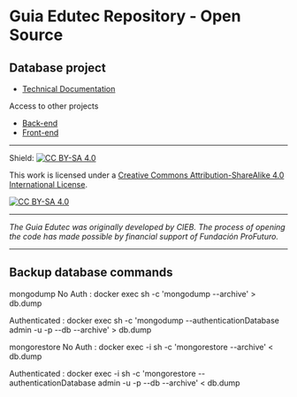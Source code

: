 
# Guia Edutec Repository - Open Source

## Database project

* [Technical Documentation](https://github.com/EL-BID/geos-database/blob/master/Documentaci%C3%B3n_T%C3%A9cnica_Guia_Edutec.pdf)

Access to other projects
* [Back-end](https://github.com/EL-BID/geos-backend)
* [Front-end](https://github.com/EL-BID/geos-frontend)


---
Shield: [![CC BY-SA 4.0][cc-by-sa-shield]][cc-by-sa]

This work is licensed under a
[Creative Commons Attribution-ShareAlike 4.0 International License][cc-by-sa].

[![CC BY-SA 4.0][cc-by-sa-image]][cc-by-sa]

[cc-by-sa]: http://creativecommons.org/licenses/by-sa/4.0/
[cc-by-sa-image]: https://licensebuttons.net/l/by-sa/4.0/88x31.png
[cc-by-sa-shield]: https://img.shields.io/badge/License-CC%20BY--SA%204.0-lightgrey.svg

---
_The Guia Edutec was originally developed by CIEB. The process of opening the code has made possible by financial support of Fundación ProFuturo._


---

## Backup database commands

mongodump
No Auth : docker exec <mongodb container> sh -c 'mongodump --archive' > db.dump

Authenticated : docker exec <mongodb container> sh -c 'mongodump --authenticationDatabase admin -u <user> -p <password> --db <database> --archive' > db.dump

mongorestore
No Auth : docker exec -i <mongodb container> sh -c 'mongorestore --archive' < db.dump

Authenticated : docker exec -i <mongodb container> sh -c 'mongorestore --authenticationDatabase admin -u <user> -p <password> --db <database> --archive' < db.dump

